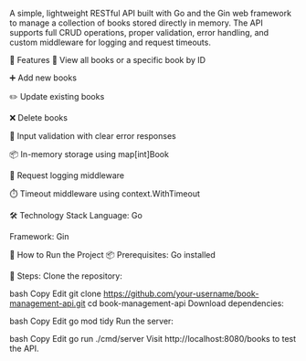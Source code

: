 
A simple, lightweight RESTful API built with Go and the Gin web framework to manage a collection of books stored directly in memory. The API supports full CRUD operations, proper validation, error handling, and custom middleware for logging and request timeouts.

🚀 Features
📖 View all books or a specific book by ID

➕ Add new books

✏️ Update existing books

❌ Delete books

🧠 Input validation with clear error responses

📦 In-memory storage using map[int]Book

📃 Request logging middleware

⏱️ Timeout middleware using context.WithTimeout

🛠️ Technology Stack
Language: Go

Framework: Gin









🧱 How to Run the Project
📦 Prerequisites:
Go installed

🔧 Steps:
Clone the repository:

bash
Copy
Edit
git clone https://github.com/your-username/book-management-api.git
cd book-management-api
Download dependencies:

bash
Copy
Edit
go mod tidy
Run the server:

bash
Copy
Edit
go run ./cmd/server
Visit http://localhost:8080/books to test the API.

